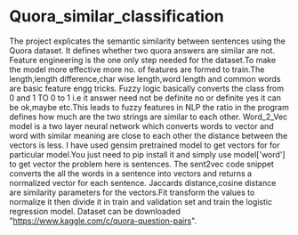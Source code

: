 # Quora_similar_classification
The project explicates the semantic similarity between sentences using the Quora dataset. It defines whether two quora answers are similar are not. Feature engineering is the one only step needed for the dataset.To make the model more effective more no. of features are formed to train.The length,length difference,char wise length,word length and common words are basic feature engg tricks. Fuzzy logic basically converts the class from 0 and 1 TO 0 to 1 i.e it answer need not be definite no or definite yes it can be ok,maybe etc.This leads to fuzzy features in NLP the ratio in the program defines how much are the two strings are similar to each other. Word_2_Vec model is a two layer neural network which converts words to vector and word with similar meaning are close to each other the distance between the vectors is less. I have used gensim pretrained model to get vectors for for particular model.You just need to pip install it and simply use model['word'] to get vector the problem here is sentences. The sent2vec code snippet converts the all the words in a sentence into vectors and returns a normalized vector for each sentence. Jaccards distance,cosine distance are similarity parameters for the vectors.Fit transform the values to normalize it then divide it in train and validation set and train the logistic regression model. Dataset can be downloaded 
"https://www.kaggle.com/c/quora-question-pairs".
